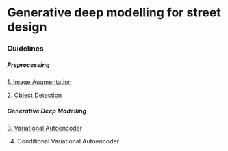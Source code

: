 Generative deep modelling for street design
================

### Guidelines

##### Preprocessing

[1. Image Augmentation](Image_Augmentation.md)

[2. Object Detection](Object_Detection.md)

##### Generative Deep Modelling

[3. Variational Autoencoder](VAE.md)

4.  Conditional Variational Autoencoder
